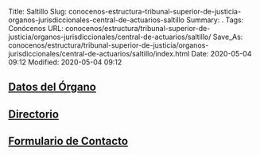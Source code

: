 Title: Saltillo
Slug: conocenos-estructura-tribunal-superior-de-justicia-organos-jurisdiccionales-central-de-actuarios-saltillo
Summary: .
Tags: Conócenos
URL: conocenos/estructura/tribunal-superior-de-justicia/organos-jurisdiccionales/central-de-actuarios/saltillo/
Save_As: conocenos/estructura/tribunal-superior-de-justicia/organos-jurisdiccionales/central-de-actuarios/saltillo/index.html
Date: 2020-05-04 09:12
Modified: 2020-05-04 09:12



## [Datos del Órgano](datos-del-organo/)

## [Directorio](directorio/)

## [Formulario de Contacto](formulario-de-contacto/)



